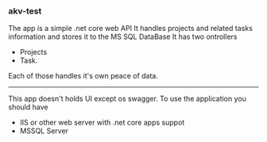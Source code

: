 ### akv-test
The app is a simple .net core web API
It handles projects and related tasks information and stores it to the MS SQL DataBase
It has two ontrollers
- Projects
- Task.

Each of those handles it's own peace of data.
____

This app doesn't holds UI except os swagger.
To use the application you should have 
- IIS or other web server with .net core apps suppot
- MSSQL Server
